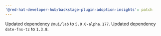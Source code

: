 ```yaml
---
'@red-hat-developer-hub/backstage-plugin-adoption-insights': patch
---
```


Updated dependency `@mui/lab` to `5.0.0-alpha.177`.
Updated dependency `date-fns-tz` to `1.3.8`.
